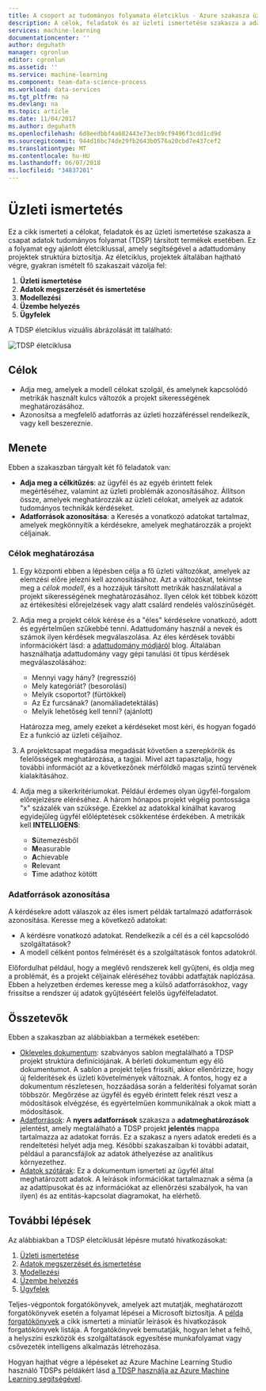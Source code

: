```yaml
---
title: A csoport az tudományos folyamata életciklus - Azure szakasza üzleti ismertetése |} Microsoft Docs
description: A célok, feladatok és az üzleti ismertetése szakasza a adattudomány projektek a termékek esetében
services: machine-learning
documentationcenter: ''
author: deguhath
manager: cgronlun
editor: cgronlun
ms.assetid: ''
ms.service: machine-learning
ms.component: team-data-science-process
ms.workload: data-services
ms.tgt_pltfrm: na
ms.devlang: na
ms.topic: article
ms.date: 11/04/2017
ms.author: deguhath
ms.openlocfilehash: 6d8eedbbf4a682443e73ecb9cf9496f3cdd1cd9d
ms.sourcegitcommit: 944d16bc74de29fb2643b0576a20cbd7e437cef2
ms.translationtype: MT
ms.contentlocale: hu-HU
ms.lasthandoff: 06/07/2018
ms.locfileid: "34837201"
---
```

# <a name="business-understanding"></a>Üzleti ismertetés

Ez a cikk ismerteti a célokat, feladatok és az üzleti ismertetése szakasza a csapat adatok tudományos folyamat (TDSP) társított termékek esetében. Ez a folyamat egy ajánlott életciklussal, amely segítségével a adattudomány projektek struktúra biztosítja. Az életciklus, projektek általában hajtható végre, gyakran ismételt fő szakaszait vázolja fel:

   1. **Üzleti ismertetése**
   2. **Adatok megszerzését és ismertetése**
   3. **Modellezési**
   4. **Üzembe helyezés**
   5. **Ügyfelek**

A TDSP életciklus vizuális ábrázolását itt található: 

![TDSP életciklusa](./media/lifecycle/tdsp-lifecycle2.png) 


## <a name="goals"></a>Célok
* Adja meg, amelyek a modell célokat szolgál, és amelynek kapcsolódó metrikák használt kulcs változók a projekt sikerességének meghatározásához.
* Azonosítsa a megfelelő adatforrás az üzleti hozzáféréssel rendelkezik, vagy kell beszereznie.

## <a name="how-to-do-it"></a>Menete
Ebben a szakaszban tárgyalt két fő feladatok van: 

   * **Adja meg a célkitűzés**: az ügyfél és az egyéb érintett felek megértéséhez, valamint az üzleti problémák azonosításához. Állítson össze, amelyek meghatározzák az üzleti célokat, amelyek az adatok tudományos technikák kérdéseket.
   * **Adatforrások azonosítása**: a Keresés a vonatkozó adatokat tartalmaz, amelyek megkönnyítik a kérdésekre, amelyek meghatározzák a projekt céljainak.

### <a name="define-objectives"></a>Célok meghatározása
1. Egy központi ebben a lépésben célja a fő üzleti változókat, amelyek az elemzési előre jelezni kell azonosításához. Azt a változókat, tekintse meg a *célok modell*, és a hozzájuk társított metrikák használatával a projekt sikerességének meghatározásához. Ilyen célok két többek között az értékesítési előrejelzések vagy alatt csalárd rendelés valószínűségét.

2. Adja meg a projekt célok kérése és a "éles" kérdésekre vonatkozó, adott és egyértelműen szűkebbé tenni. Adattudomány használ a nevek és számok ilyen kérdések megválaszolása. Az éles kérdések további információkért lásd: a [adattudomány módjáról](https://blogs.technet.microsoft.com/machinelearning/2016/03/28/how-to-do-data-science/) blog. Általában használhatja adattudomány vagy gépi tanulási öt típus kérdések megválaszolásához:
 
   * Mennyi vagy hány? (regresszió)
   * Mely kategóriát? (besorolási)
   * Melyik csoportot? (fürtökkel)
   * Az Ez furcsának? (anomáliadetektálás)
   * Melyik lehetőség kell tenni? (ajánlott)

   Határozza meg, amely ezeket a kérdéseket most kéri, és hogyan fogadó Ez a funkció az üzleti céljaihoz.

3. A projektcsapat megadása megadását követően a szerepkörök és felelősségek meghatározása, a tagjai. Mivel azt tapasztalja, hogy további információt az a következőnek mérföldkő magas szintű tervének kialakításához. 

4. Adja meg a sikerkritériumokat. Például érdemes olyan ügyfél-forgalom előrejelzésre eléréséhez. A három hónapos projekt végéig pontossága "x" százalék van szüksége. Ezekkel az adatokkal kínálhat kavarog egyidejűleg ügyfél előléptetések csökkentése érdekében. A metrikák kell **INTELLIGENS**: 

   * **S**ütemezésből 
   * **M**easurable
   * **A**chievable 
   * **R**elevant 
   * **T**ime adathoz kötött 

### <a name="identify-data-sources"></a>Adatforrások azonosítása
A kérdésekre adott válaszok az éles ismert példák tartalmazó adatforrások azonosítása. Keresse meg a következő adatokat:

* A kérdésre vonatkozó adatokat. Rendelkezik a cél és a cél kapcsolódó szolgáltatások?
* A modell célként pontos felmérését és a szolgáltatások fontos adatokról.

Előfordulhat például, hogy a meglévő rendszerek kell gyűjteni, és oldja meg a problémát, és a projekt céljainak eléréséhez további adatfajták naplózása. Ebben a helyzetben érdemes keresse meg a külső adatforrásokhoz, vagy frissítse a rendszer új adatok gyűjtéséért felelős ügyfélfeladatot.

## <a name="artifacts"></a>Összetevők
Ebben a szakaszban az alábbiakban a termékek esetében:

   * [Okleveles dokumentum](https://github.com/Azure/Azure-TDSP-ProjectTemplate/blob/master/Docs/Project/Charter.md): szabványos sablon megtalálható a TDSP projekt struktúra definíciójának. A bérleti dokumentum egy élő dokumentumot. A sablon a projekt teljes frissíti, akkor ellenőrizze, hogy új felderítések és üzleti követelmények változnak. A fontos, hogy ez a dokumentum részletesen, hozzáadása során a felderítési folyamat során többször. Megőrzése az ügyfél és egyéb érintett felek részt vesz a módosítások elvégzése, és egyértelműen kommunikálnak a okok miatt a módosítások.  
   * [Adatforrások](https://github.com/Azure/Azure-TDSP-ProjectTemplate/blob/master/Docs/Data_Report/Data%20Defintion.md#raw-data-sources): A **nyers adatforrások** szakasza a **adatmeghatározások** jelentést, amely megtalálható a TDSP projekt **jelentés** mappa tartalmazza az adatokat forrás. Ez a szakasz a nyers adatok eredeti és a rendeltetési helyét adja meg. Későbbi szakaszaiban ki további adatait, például a parancsfájlok az adatok áthelyezése az analitikus környezethez.  
   * [Adatok szótárak](https://github.com/Azure/Azure-TDSP-ProjectTemplate/tree/master/Docs/Data_Dictionaries): Ez a dokumentum ismerteti az ügyfél által meghatározott adatok. A leírások információkat tartalmaznak a séma (a az adattípusokat és az információkat az ellenőrzési szabályok, ha van ilyen) és az entitás-kapcsolat diagramokat, ha elérhető.

## <a name="next-steps"></a>További lépések

Az alábbiakban a TDSP életciklusát lépésre mutató hivatkozásokat:

   1. [Üzleti ismertetése](lifecycle-business-understanding.md)
   2. [Adatok megszerzését és ismertetése](lifecycle-data.md)
   3. [Modellezési](lifecycle-modeling.md)
   4. [Üzembe helyezés](lifecycle-deployment.md)
   5. [Ügyfelek](lifecycle-acceptance.md)

Teljes-végpontok forgatókönyvek, amelyek azt mutatják, meghatározott forgatókönyvek esetén a folyamat lépései a Microsoft biztosítja. A [példa forgatókönyvek](walkthroughs.md) a cikk ismerteti a miniatűr leírások és hivatkozások forgatókönyvek listája. A forgatókönyvek bemutatják, hogyan lehet a felhő, a helyszíni eszközök és szolgáltatások egyesítése munkafolyamat vagy csővezeték intelligens alkalmazás létrehozása. 

Hogyan hajthat végre a lépéseket az Azure Machine Learning Studio használó TDSPs példákért lásd [a TDSP használja az Azure Machine Learning segítségével](http://aka.ms/datascienceprocess).
